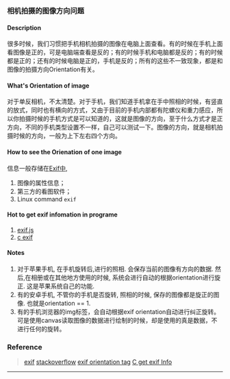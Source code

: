 ### 相机拍摄的图像方向问题

#### Description

很多时候，我们习惯把手机相机拍摄的图像在电脑上面查看。有的时候在手机上面看图像是正的，可是电脑端查看是反的；有的时候手机和电脑都是反的；有的时候都是正的；还有的时候电脑是正的，手机是反的；所有的这些不一致现象，都是和图像的拍摄方向Orientation有关。

#### What's Orientation of image

对于单反相机，不太清楚。对于手机，我们知道手机拿在手中照相的时候，有竖直的放式，同时也有横向的方式，又由于目前的手机内部都有陀螺仪和重力感应，所以你拍摄时候的手机方式是可以知道的，这就是图像的方向，至于什么方式才是正方向，不同的手机类型设置不一样，自己可以测试一下。图像的方向，就是相机拍摄时候的方向，一般为上下左右四个方向。

#### How to see the Orienation of one image

信息一般存储在[Exif中](http://www.exif.org/), 

1. 图像的属性信息；
2. 第三方的看图软件；
3. Linux command `exif`

#### Hot to get exif infomation in programe

1. [exif.js](http://code.ciaoca.com/javascript/exif-js/)
2. [c exif](https://github.com/mayanklahiri/easyexif)

#### Notes

1. 对于苹果手机, 在手机旋转后,进行的照相. 会保存当前的图像有方向的数据. 然后,在相册或在其他地方使用的时候, 系统会进行自动的根据orientation进行旋正. 这是苹果系统自己的功能.
2. 有的安卓手机, 不管你的手机是否旋转, 照相的时候, 保存的图像都是旋正的图像. 也就是orientation == 1.
3. 有的手机浏览器的img标签，会自动根据exif orientation自动进行纠正旋转。可是使用canvas读取图像的数据进行绘制的时候，却是使用的真是数据，不进行任何的旋转。

### Reference

> [exif](http://www.exif.org)
> [stackoverflow](https://stackoverflow.com/questions/19463126/how-to-draw-photo-with-correct-orientation-in-canvas-after-capture-photo-by-usin)
> [exif orientation tag](http://sylvana.net/jpegcrop/exif_orientation.html)
> [C get exif Info](https://github.com/mayanklahiri/easyexif)

---
